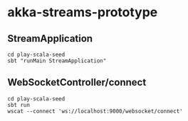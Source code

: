 # akka-streams-prototype

## StreamApplication

```shell
cd play-scala-seed
sbt "runMain StreamApplication"
```

## WebSocketController/connect

```shell
cd play-scala-seed
sbt run
wscat --connect 'ws://localhost:9000/websocket/connect'
```
